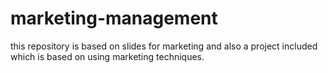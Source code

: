 # marketing-management
this repository is based on slides for marketing and also a project included which is based on using marketing techniques.  

